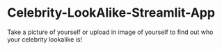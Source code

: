 # Celebrity-LookAlike-Streamlit-App
Take a picture of yourself or upload in image of yourself to find out who your celebrity lookalike is!
